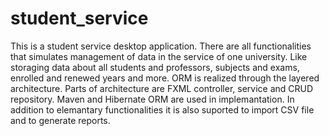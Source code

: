 # student_service

This is a student service desktop application. There are all functionalities
that simulates management of data in the service of one university. Like 
storaging data about all students and professors, subjects and exams, enrolled and
renewed years and more. ORM is realized through the layered architecture. Parts
of architecture are FXML controller, service and CRUD repository. Maven and 
Hibernate ORM are used in implemantation. In addition to elemantary functionalities
it is also suported to import CSV file and to generate reports.
